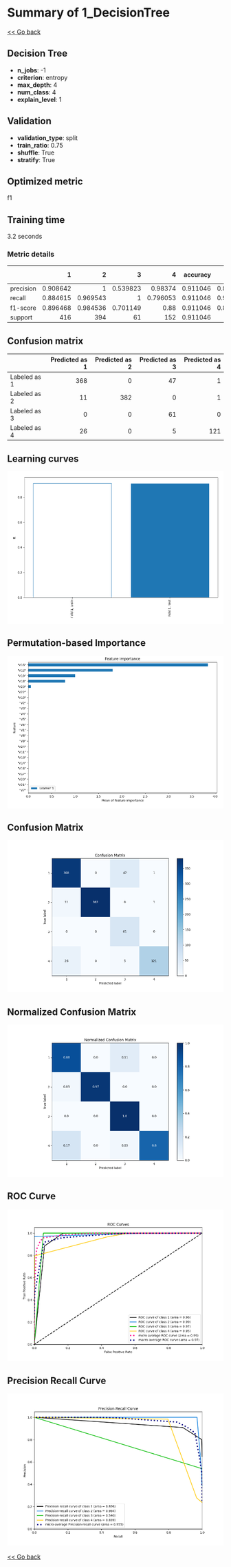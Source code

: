 # Summary of 1_DecisionTree

[<< Go back](../README.md)


## Decision Tree
- **n_jobs**: -1
- **criterion**: entropy
- **max_depth**: 4
- **num_class**: 4
- **explain_level**: 1

## Validation
 - **validation_type**: split
 - **train_ratio**: 0.75
 - **shuffle**: True
 - **stratify**: True

## Optimized metric
f1

## Training time

3.2 seconds

### Metric details
|           |          1 |          2 |         3 |          4 |   accuracy |   macro avg |   weighted avg |   logloss |
|:----------|-----------:|-----------:|----------:|-----------:|-----------:|------------:|---------------:|----------:|
| precision |   0.908642 |   1        |  0.539823 |   0.98374  |   0.911046 |    0.858051 |       0.932994 |  0.255848 |
| recall    |   0.884615 |   0.969543 |  1        |   0.796053 |   0.911046 |    0.912553 |       0.911046 |  0.255848 |
| f1-score  |   0.896468 |   0.984536 |  0.701149 |   0.88     |   0.911046 |    0.865538 |       0.916293 |  0.255848 |
| support   | 416        | 394        | 61        | 152        |   0.911046 | 1023        |    1023        |  0.255848 |


## Confusion matrix
|              |   Predicted as 1 |   Predicted as 2 |   Predicted as 3 |   Predicted as 4 |
|:-------------|-----------------:|-----------------:|-----------------:|-----------------:|
| Labeled as 1 |              368 |                0 |               47 |                1 |
| Labeled as 2 |               11 |              382 |                0 |                1 |
| Labeled as 3 |                0 |                0 |               61 |                0 |
| Labeled as 4 |               26 |                0 |                5 |              121 |

## Learning curves
![Learning curves](learning_curves.png)

## Permutation-based Importance
![Permutation-based Importance](permutation_importance.png)
## Confusion Matrix

![Confusion Matrix](confusion_matrix.png)


## Normalized Confusion Matrix

![Normalized Confusion Matrix](confusion_matrix_normalized.png)


## ROC Curve

![ROC Curve](roc_curve.png)


## Precision Recall Curve

![Precision Recall Curve](precision_recall_curve.png)



[<< Go back](../README.md)
